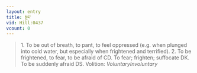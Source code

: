 ```yaml
---
layout: entry
title: སྔང་
vid: Hill:0437
vcount: 0
---
```

> 1\. To be out of breath, to pant, to feel oppressed (e\.g\. when plunged into cold water, but especially when frightened and terrified)\. 2\. To be frightened, to fear, to be afraid of CD\. To fear; frighten; suffocate DK\. To be suddenly afraid DS\.
> Volition: _VoluntaryInvoluntary_


